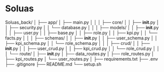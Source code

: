# Soluas

Soluas_back/
│
├── app/
│   ├── main.py
│   │
│   ├── core/
│   │   ├── __init__.py
│   │   ├── security.py
│   │   └── database.py
│   │
│   ├── models/
│   │   ├── __init__.py
│   │   ├── user.py
│   │   ├── base.py
│   │   ├── role.py
│   │   ├── kpi.py
│   │   └── facts.py
│   │
│   ├── schemas/
│   │   ├── __init__.py
│   │   ├── user_schema.py
│   │   ├── kpi_schema.py
│   │   └── role_schema.py
│   │
│   ├── crud/
│   │   ├── __init__.py
│   │   ├── user_crud.py
│   │   ├── kpi_crud.py
│   │   └── role_crud.py
│   │
│   └── route/
│       ├── __init__.py
│       ├── data_routes.py
│       ├── role_routes.py
│       ├── kpi_routes.py
│       └── user_routes.py
│
├── requirements.txt
├── .env
├── .gitignore
├── README.md
└── setup.sh